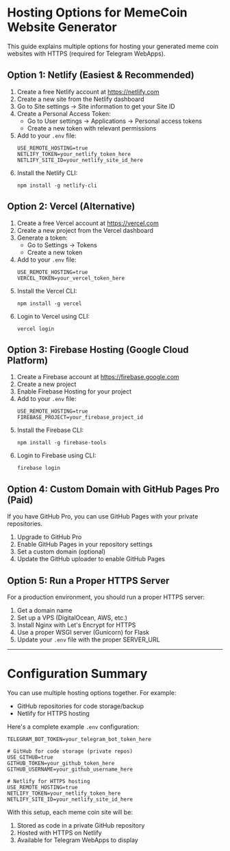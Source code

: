 # Hosting Options for MemeCoin Website Generator

This guide explains multiple options for hosting your generated meme coin websites with HTTPS (required for Telegram WebApps).

## Option 1: Netlify (Easiest & Recommended)

1. Create a free Netlify account at https://netlify.com
2. Create a new site from the Netlify dashboard
3. Go to Site settings → Site information to get your Site ID
4. Create a Personal Access Token:
   - Go to User settings → Applications → Personal access tokens
   - Create a new token with relevant permissions
5. Add to your `.env` file:
   ```
   USE_REMOTE_HOSTING=true
   NETLIFY_TOKEN=your_netlify_token_here
   NETLIFY_SITE_ID=your_netlify_site_id_here
   ```
6. Install the Netlify CLI:
   ```
   npm install -g netlify-cli
   ```

## Option 2: Vercel (Alternative)

1. Create a free Vercel account at https://vercel.com
2. Create a new project from the Vercel dashboard
3. Generate a token:
   - Go to Settings → Tokens
   - Create a new token
4. Add to your `.env` file:
   ```
   USE_REMOTE_HOSTING=true
   VERCEL_TOKEN=your_vercel_token_here
   ```
5. Install the Vercel CLI:
   ```
   npm install -g vercel
   ```
6. Login to Vercel using CLI:
   ```
   vercel login
   ```

## Option 3: Firebase Hosting (Google Cloud Platform)

1. Create a Firebase account at https://firebase.google.com
2. Create a new project
3. Enable Firebase Hosting for your project
4. Add to your `.env` file:
   ```
   USE_REMOTE_HOSTING=true
   FIREBASE_PROJECT=your_firebase_project_id
   ```
5. Install the Firebase CLI:
   ```
   npm install -g firebase-tools
   ```
6. Login to Firebase using CLI:
   ```
   firebase login
   ```

## Option 4: Custom Domain with GitHub Pages Pro (Paid)

If you have GitHub Pro, you can use GitHub Pages with your private repositories.

1. Upgrade to GitHub Pro
2. Enable GitHub Pages in your repository settings
3. Set a custom domain (optional)
4. Update the GitHub uploader to enable GitHub Pages

## Option 5: Run a Proper HTTPS Server

For a production environment, you should run a proper HTTPS server:

1. Get a domain name
2. Set up a VPS (DigitalOcean, AWS, etc.)
3. Install Nginx with Let's Encrypt for HTTPS
4. Use a proper WSGI server (Gunicorn) for Flask
5. Update your `.env` file with the proper SERVER_URL

---

# Configuration Summary

You can use multiple hosting options together. For example:
- GitHub repositories for code storage/backup
- Netlify for HTTPS hosting

Here's a complete example `.env` configuration:

```
TELEGRAM_BOT_TOKEN=your_telegram_bot_token_here

# GitHub for code storage (private repos)
USE_GITHUB=true
GITHUB_TOKEN=your_github_token_here
GITHUB_USERNAME=your_github_username_here

# Netlify for HTTPS hosting
USE_REMOTE_HOSTING=true
NETLIFY_TOKEN=your_netlify_token_here
NETLIFY_SITE_ID=your_netlify_site_id_here
```

With this setup, each meme coin site will be:
1. Stored as code in a private GitHub repository
2. Hosted with HTTPS on Netlify
3. Available for Telegram WebApps to display